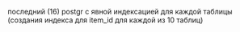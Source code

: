 последний (16) postgr c явной индексацией для каждой таблицы (создания индекса для item_id для каждой из 10 таблиц)